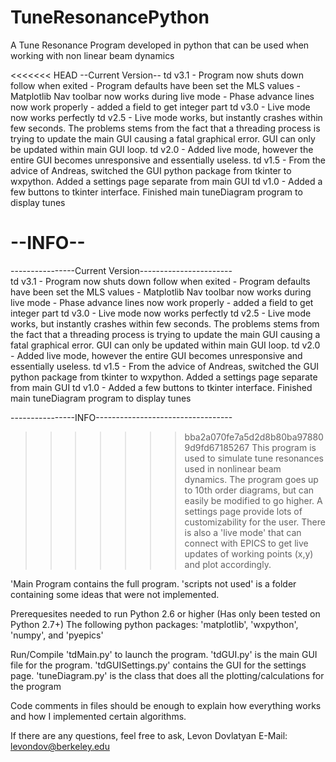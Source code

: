 TuneResonancePython
===================

A Tune Resonance Program developed in python that can be used when working with non linear beam dynamics

<<<<<<< HEAD
--Current Version--
td v3.1 - Program now shuts down follow when exited - Program defaults have been set the MLS values - Matplotlib Nav toolbar now works during live mode - Phase advance lines now work properly - added a field to get integer part td v3.0 - Live mode now works perfectly td v2.5 - Live mode works, but instantly crashes within few seconds. The problems stems from the fact that a threading process is trying to update the main GUI causing a fatal graphical error. GUI can only be updated within main GUI loop. td v2.0 - Added live mode, however the entire GUI becomes unresponsive and essentially useless. td v1.5 - From the advice of Andreas, switched the GUI python package from tkinter to wxpython. Added a settings page separate from main GUI td v1.0 - Added a few buttons to tkinter interface. Finished main tuneDiagram program to display tunes

--INFO--
=======
----------------Current Version----------------------- <BR>
td v3.1 - Program now shuts down follow when exited
        - Program defaults have been set the MLS values
        - Matplotlib Nav toolbar now works during live mode
        - Phase advance lines now work properly
        - added a field to get integer part
td v3.0 - Live mode now works perfectly
td v2.5 - Live mode works, but instantly crashes within few seconds. The problems stems from the fact that a threading process is trying to update the main GUI causing a fatal graphical error. GUI can only be updated within main GUI loop. 
td v2.0 - Added live mode, however the entire GUI becomes unresponsive and essentially useless. 
td v1.5 - From the advice of Andreas, switched the GUI python package from tkinter to wxpython. Added a settings page separate from main GUI 
td v1.0 - Added a few buttons to tkinter interface. Finished main tuneDiagram program to display tunes

----------------INFO---------------------------------- <BR>
>>>>>>> bba2a070fe7a5d2d8b80ba978809d9fd67185267
This program is used to simulate tune resonances used in nonlinear beam dynamics. The program goes up to 10th order diagrams, but can easily be modified to go higher. A settings page provide lots of customizability for the user. There is also a 'live mode' that can connect with EPICS to get live updates of working points (x,y) and plot accordingly.

'Main Program contains the full program. 'scripts not used' is a folder containing some ideas that were not implemented.

Prerequesites needed to run Python 2.6 or higher (Has only been tested on Python 2.7+) The following python packages: 'matplotlib', 'wxpython', 'numpy', and 'pyepics'

Run/Compile 'tdMain.py' to launch the program. 'tdGUI.py' is the main GUI file for the program. 'tdGUISettings.py' contains the GUI for the settings page. 'tuneDiagram.py' is the class that does all the plotting/calculations for the program

Code comments in files should be enough to explain how everything works and how I implemented certain algorithms.

If there are any questions, feel free to ask, Levon Dovlatyan E-Mail: levondov@berkeley.edu
